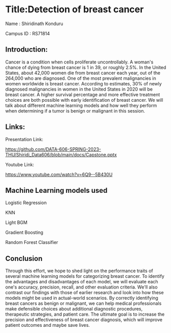 # Title:Detection of breast cancer

Name : Shiridinath Konduru

Campus ID : RS71814

## Introduction:

Cancer is a condition when cells proliferate uncontrollably. A woman's chance of dying from breast cancer is 1 in 39, or roughly 2.5%. In the United States, about 42,000 women die from breast cancer each year, out of the 264,000 who are diagnosed. One of the most prevalent malignancies in women worldwide is breast cancer. According to estimates, 30% of newly diagnosed malignancies in women in the United States in 2020 will be breast cancer. A higher survival percentage and more effective treatment choices are both possible with early identification of breast cancer. We will talk about different machine learning models and how well they perform when determining if a tumor is benign or malignant in this session.

## Links:

Presentation Link:

https://github.com/DATA-606-SPRING-2023-THU/Shiridi_Data606/blob/main/docs/Capstone.pptx

Youtube Link:

https://www.youtube.com/watch?v=6Q9--5B430U

## Machine Learning models used

Logistic Regression

KNN

Light BGM

Gradient Boosting

Random Forest Classifier

## Conclusion

Through this effort, we hope to shed light on the performance traits of several machine learning models for categorizing breast cancer. To identify the advantages and disadvantages of each model, we will evaluate each one's accuracy, precision, recall, and other evaluation criteria. We'll also contrast our findings with those of earlier research and look into how these models might be used in actual-world scenarios. By correctly identifying breast cancers as benign or malignant, we can help medical professionals make defensible choices about additional diagnostic procedures, therapeutic strategies, and patient care. The ultimate goal is to increase the precision and effectiveness of breast cancer diagnosis, which will improve patient outcomes and maybe save lives.
